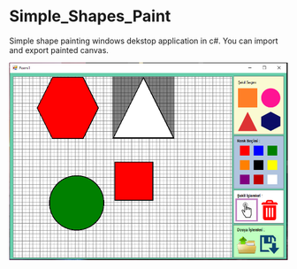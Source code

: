 # Simple_Shapes_Paint
 
Simple shape painting windows dekstop application in c#. You can import and export painted canvas.

<img src="/ss.PNG" width="800">
